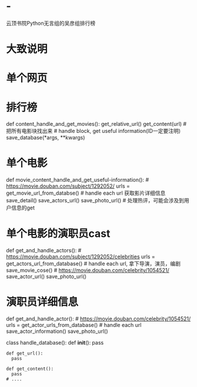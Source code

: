 # -
云顶书院Python无言组的吴彦组排行榜
# 大致说明

  # 单个网页

  # 排行榜

  def content_handle_and_get_movies():
    get_relative_url()
    get_content(url)
    # 把所有电影块找出来
    # handle block, get useful information(ID一定要注明)
    save_database(*args, **kwargs)


  # 单个电影
  def movie_content_handle_and_get_useful-information():
    # https://movie.douban.com/subject/1292052/
    urls = get_movie_url_from_databse()
    # handle each url
    获取影片详细信息
    save_detail()
    save_actors_url()
    save_photo_url()
    # 处理热评，可能会涉及到用户信息的get


  # 单个电影的演职员cast
  def get_and_handle_actors():
    # https://movie.douban.com/subject/1292052/celebrities
    urls = get_actors_url_from_database()
    # handle each url, 拿下导演，演员，编剧
    save_movie_cose()
    # https://movie.douban.com/celebrity/1054521/
    save_actor_url()
    save_photo_url()


  # 演职员详细信息
  def get_and_handle_actor():
    # https://movie.douban.com/celebrity/1054521/
    urls = get_actor_urls_from_database()
    # handle each url
    save_actor_information()
    save_photo_url()

  class handle_database():
    def __init__():
      pass

    def get_url():
      pass

    def get_content():
      pass
    # ....

